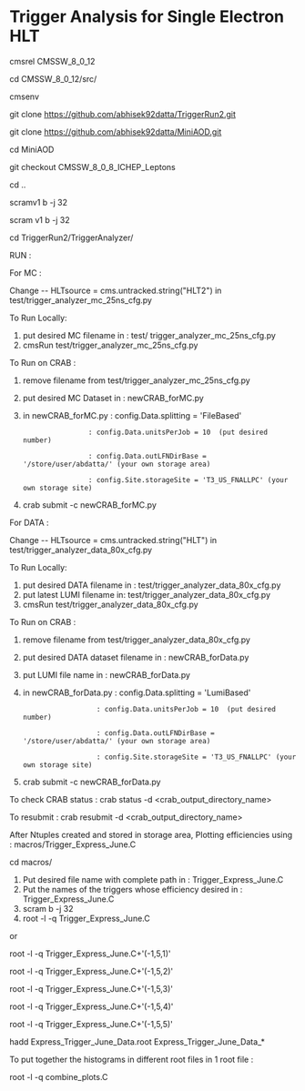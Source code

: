 # Trigger Analysis for Single Electron HLT

cmsrel CMSSW_8_0_12

cd CMSSW_8_0_12/src/

cmsenv

git clone https://github.com/abhisek92datta/TriggerRun2.git

git clone https://github.com/abhisek92datta/MiniAOD.git

cd MiniAOD

git checkout CMSSW_8_0_8_ICHEP_Leptons

cd ..

scramv1 b -j 32

scram v1 b -j 32

cd TriggerRun2/TriggerAnalyzer/

RUN :

For MC :

Change -- HLTsource = cms.untracked.string("HLT2") 
in test/trigger_analyzer_mc_25ns_cfg.py

To Run Locally:

1. put desired MC filename in : test/ trigger_analyzer_mc_25ns_cfg.py
2. cmsRun test/trigger_analyzer_mc_25ns_cfg.py

To Run on CRAB :

1. remove filename from test/trigger_analyzer_mc_25ns_cfg.py
2. put desired MC Dataset in : newCRAB_forMC.py
3. in newCRAB_forMC.py : config.Data.splitting = 'FileBased'
    
                       : config.Data.unitsPerJob = 10  (put desired number)

                       : config.Data.outLFNDirBase = '/store/user/abdatta/' (your own storage area)

                       : config.Site.storageSite = 'T3_US_FNALLPC' (your own storage site)

4. crab submit -c newCRAB_forMC.py

For DATA :

Change -- HLTsource = cms.untracked.string("HLT") 
in test/trigger_analyzer_data_80x_cfg.py

To Run Locally:

1. put desired DATA filename in : test/trigger_analyzer_data_80x_cfg.py
2. put latest LUMI filename in: test/trigger_analyzer_data_80x_cfg.py
3. cmsRun test/trigger_analyzer_data_80x_cfg.py

To Run on CRAB :

1. remove filename from test/trigger_analyzer_data_80x_cfg.py
2. put desired DATA dataset filename in : newCRAB_forData.py
3. put LUMI file name in : newCRAB_forData.py
4. in newCRAB_forData.py : config.Data.splitting = 'LumiBased'

                         : config.Data.unitsPerJob = 10  (put desired number)

                         : config.Data.outLFNDirBase = '/store/user/abdatta/' (your own storage area)

                         : config.Site.storageSite = 'T3_US_FNALLPC' (your own storage site)

5. crab submit -c newCRAB_forData.py

To check CRAB status : crab status -d <crab_output_directory_name>

To resubmit : crab resubmit -d <crab_output_directory_name>


After Ntuples created and stored in storage area, 
Plotting efficiencies using  : macros/Trigger_Express_June.C

cd macros/

1. Put desired file name with complete path in  : Trigger_Express_June.C 
2. Put the names of the triggers whose efficiency desired in : Trigger_Express_June.C 
3. scram b -j 32
4. root -l -q Trigger_Express_June.C
  
  or

  root -l -q Trigger_Express_June.C+'(-1,5,1)' 
 
  root -l -q Trigger_Express_June.C+'(-1,5,2)' 
 
  root -l -q Trigger_Express_June.C+'(-1,5,3)' 
 
  root -l -q Trigger_Express_June.C+'(-1,5,4)' 
 
  root -l -q Trigger_Express_June.C+'(-1,5,5)' 

  hadd Express_Trigger_June_Data.root Express_Trigger_June_Data_*


To put together the histograms in different root files in 1 root file :

root -l -q combine_plots.C
















